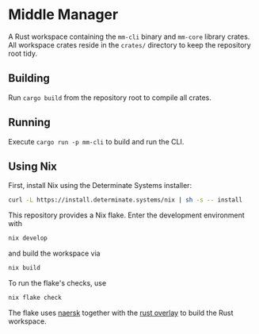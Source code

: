 # Middle Manager

A Rust workspace containing the `mm-cli` binary and `mm-core` library crates.
All workspace crates reside in the `crates/` directory to keep the repository root tidy.

## Building

Run `cargo build` from the repository root to compile all crates.

## Running

Execute `cargo run -p mm-cli` to build and run the CLI.

## Using Nix

First, install Nix using the Determinate Systems installer:

```bash
curl -L https://install.determinate.systems/nix | sh -s -- install
```

This repository provides a Nix flake. Enter the development environment with

```bash
nix develop
```

and build the workspace via

```bash
nix build
```

To run the flake's checks, use

```bash
nix flake check
```

The flake uses [naersk](https://github.com/nix-community/naersk) together
with the [rust overlay](https://github.com/oxalica/rust-overlay) to build the
Rust workspace.
